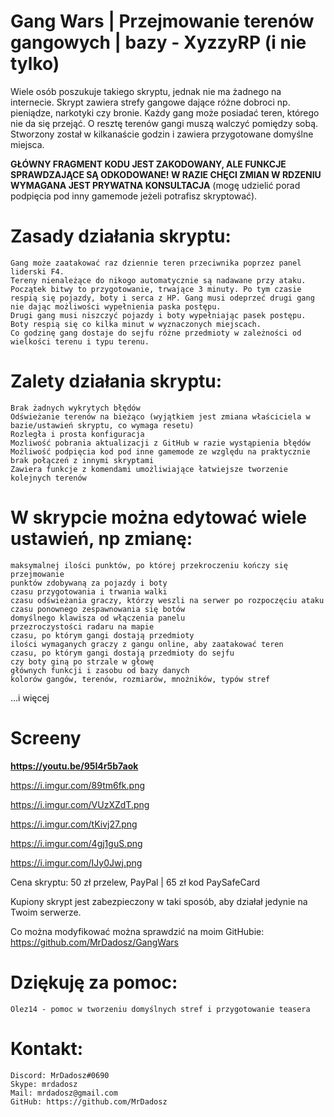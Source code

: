 **Gang Wars | Przejmowanie terenów gangowych | bazy  - XyzzyRP (i nie tylko)**
===========
 
Wiele osób poszukuje takiego skryptu, jednak nie ma żadnego na internecie. Skrypt zawiera strefy gangowe dające różne dobroci np. pieniądze, narkotyki czy bronie. Każdy gang może posiadać teren, którego nie da się przejąć. O resztę terenów gangi muszą walczyć pomiędzy sobą. Stworzony został w kilkanaście godzin i zawiera przygotowane domyślne miejsca.

**GŁÓWNY FRAGMENT KODU JEST ZAKODOWANY, ALE FUNKCJE SPRAWDZAJĄCE SĄ ODKODOWANE! W RAZIE CHĘCI ZMIAN W RDZENIU WYMAGANA JEST PRYWATNA KONSULTACJA** (mogę udzielić porad podpięcia pod inny gamemode jeżeli potrafisz skryptować).
 
**Zasady działania skryptu:**
===========
    Gang może zaatakować raz dziennie teren przeciwnika poprzez panel liderski F4.
    Tereny nienależące do nikogo automatycznie są nadawane przy ataku.
    Początek bitwy to przygotowanie, trwające 3 minuty. Po tym czasie respią się pojazdy, boty i serca z HP. Gang musi odeprzeć drugi gang nie dając możliwości wypełnienia paska postępu.
    Drugi gang musi niszczyć pojazdy i boty wypełniając pasek postępu.
    Boty respią się co kilka minut w wyznaczonych miejscach.
    Co godzinę gang dostaje do sejfu różne przedmioty w zależności od wielkości terenu i typu terenu.
 
**Zalety działania skryptu:**
===========
    Brak żadnych wykrytych błędów
    Odświeżanie terenów na bieżąco (wyjątkiem jest zmiana właściciela w bazie/ustawień skryptu, co wymaga resetu)
    Rozległa i prosta konfiguracja
    Mozliwość pobrania aktualizacji z GitHub w razie wystąpienia błędów
    Możliwość podpięcia kod pod inne gamemode ze względu na praktycznie brak połączeń z innymi skryptami
    Zawiera funkcje z komendami umożliwiające łatwiejsze tworzenie kolejnych terenów
 
 
**W skrypcie można edytować wiele ustawień, np zmianę:**
===========
    maksymalnej ilości punktów, po której przekroczeniu kończy się przejmowanie
    punktów zdobywaną za pojazdy i boty
    czasu przygotowania i trwania walki
    czasu odświeżania graczy, którzy weszli na serwer po rozpoczęciu ataku
    czasu ponownego zespawnowania się botów
    domyślnego klawisza od włączenia panelu
    przezroczystości radaru na mapie
    czasu, po którym gangi dostają przedmioty
    ilości wymaganych graczy z gangu online, aby zaatakować teren
    czasu, po którym gangi dostają przedmioty do sejfu
    czy boty giną po strzale w głowę
    głównych funkcji i zasobu od bazy danych
    kolorów gangów, terenów, rozmiarów, mnożników, typów stref
...i więcej
 
 **Screeny**
 ===========
 **https://youtu.be/95I4r5b7aok**
 
 https://i.imgur.com/89tm6fk.png 
 
 https://i.imgur.com/VUzXZdT.png 
 
 https://i.imgur.com/tKivj27.png 
 
 https://i.imgur.com/4gj1guS.png 
 
 https://i.imgur.com/IJy0Jwj.png 
 
 
 
Cena skryptu: 50 zł przelew, PayPal | 65 zł kod PaySafeCard

Kupiony skrypt jest zabezpieczony w taki sposób, aby działał jedynie na Twoim serwerze.

Co można modyfikować można sprawdzić na moim GitHubie: https://github.com/MrDadosz/GangWars

**Dziękuję za pomoc:**
===========
    Olez14 - pomoc w tworzeniu domyślnych stref i przygotowanie teasera

**Kontakt:**
===========
    Discord: MrDadosz#0690
    Skype: mrdadosz
    Mail: mrdadosz@gmail.com
    GitHub: https://github.com/MrDadosz
